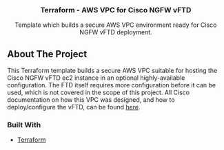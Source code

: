 <div id="top"></div>

<!-- PROJECT LOGO -->
<br />
<div align="center">
  <a href="https://github.com/itprosource/terraform-aws-cisco-ngfw-vpc">
  </a>

<h3 align="center">Terraform - AWS VPC for Cisco NGFW vFTD</h3>

  <p align="center">
    Template which builds a secure AWS VPC environment ready for Cisco NGFW vFTD deployment.
    <br />
  </p>
</div>

<!-- ABOUT THE PROJECT -->
## About The Project

This Terraform template builds a secure AWS VPC suitable for hosting the Cisco NGFW vFTD ec2 instance in an optional highly-available configuration. The FTD itself requires more configuration before it can be used, which is not covered in the scope of this project. All Cisco documentation on how this VPC was designed, and how to deploy/configure the vFTD, can be found [here](https://www.cisco.com/c/en/us/td/docs/security/firepower/quick_start/aws/ftdv-aws-gsg/ftdv-aws-intro.html).

### Built With

* [Terraform](https://www.terraform.io/)

